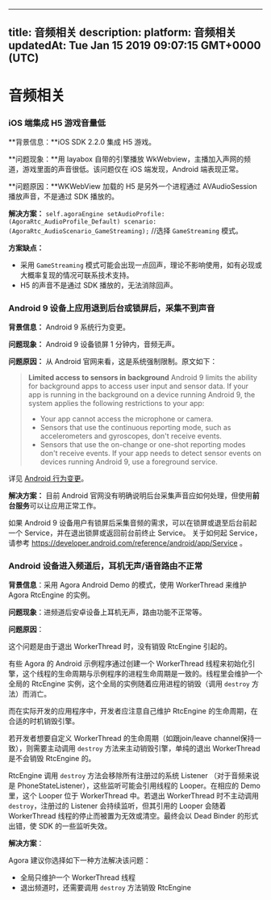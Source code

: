 
---
title: 音频相关
description: 
platform: 音频相关
updatedAt: Tue Jan 15 2019 09:07:15 GMT+0000 (UTC)
---
# 音频相关
### iOS 端集成 H5 游戏音量低

**背景信息：**iOS SDK 2.2.0 集成 H5 游戏。

**问题现象：**用 layabox 自带的引擎播放 WkWebview，主播加入声网的频道，游戏里面的声音很低。该问题仅在 iOS 端发现，Android 端表现正常。

**问题原因：**WKWebView 加载的 H5 是另外一个进程通过 AVAudioSession 播放声音，不是通过 SDK 播放的。

**解决方案：**
`self.agoraEngine setAudioProfile:(AgoraRtc_AudioProfile_Default) scenario:(AgoraRtc_AudioScenario_GameStreaming);`  //选择 `GameStreaming` 模式。

**方案缺点：**

* 采用 `GameStreaming` 模式可能会出现一点回声，理论不影响使用，如有必现或大概率复现的情况可联系技术支持。
* H5 的声音不是通过 SDK 播放的，无法消除回声。

### Android 9 设备上应用退到后台或锁屏后，采集不到声音

**背景信息：** Android 9 系统行为变更。

**问题现象：** Android 9 设备锁屏 1 分钟内，音频无声。

**问题原因：** 从 Android 官网来看，这是系统强制限制。原文如下：

> **Limited access to sensors in background**
> Android 9 limits the ability for background apps to access user input and sensor data. If your app is running in the background on a device running Android 9, the system applies the following restrictions to your app:
> * Your app cannot access the microphone or camera.
> * Sensors that use the continuous reporting mode, such as accelerometers and gyroscopes, don't receive events.
> * Sensors that use the on-change or one-shot reporting modes don't receive events.
> If your app needs to detect sensor events on devices running Android 9, use a foreground service.


详见 [Android 行为变更](https://developer.android.com/about/versions/pie/android-9.0-changes-all)。


**解决方案：** 目前 Android 官网没有明确说明后台采集声音应如何处理，但使用**前台服务**可以让应用正常工作。

如果 Android 9 设备用户有锁屏后采集音频的需求，可以在锁屏或退至后台前起一个 Service，并在退出锁屏或返回前台前终止 Service。
关于如何起 Service，请参考 https://developer.android.com/reference/android/app/Service 。

### Android 设备进入频道后，耳机无声/语音路由不正常

**背景信息**：采用 Agora Android Demo 的模式，使用 WorkerThread 来维护 Agora RtcEngine 的实例。

**问题现象**：进频道后安卓设备上耳机无声，路由功能不正常等。

**问题原因**：

这个问题是由于退出 WorkerThread 时，没有销毁 RtcEngine 引起的。

有些 Agora 的 Android 示例程序通过创建一个 WorkerThread 线程来初始化引擎，这个线程的生命周期与示例程序的进程生命周期是一致的。线程里会维护一个全局的 RtcEngine 实例，这个全局的实例随着应用进程的销毁（调用 `destroy` 方法）而消亡。

而在实际开发的应用程序中，开发者应注意自己维护 RtcEngine 的生命周期，在合适的时机销毁引擎。

若开发者想要自定义 WorkerThread 的生命周期（如跟join/leave channel保持一致），则需要主动调用 `destroy` 方法来主动销毁引擎，单纯的退出 WorkerThread 是不会销毁 RtcEngine 的。

RtcEngine 调用 `destroy` 方法会移除所有注册过的系统 Listener （对于音频来说是 PhoneStateListener），这些监听可能会引用线程的 Looper。在相应的 Demo 里，这个 Looper 位于 WorkerThread 中。若退出 WorkerThread 时不主动调用 `destroy`，注册过的 Listener 会持续监听，但其引用的 Looper 会随着 WorkerThread 线程的停止而被置为无效或清空。最终会以 Dead Binder 的形式出错，使 SDK 的一些监听失效。

**解决方案**：

Agora 建议你选择如下一种方法解决该问题：

- 全局只维护一个 WorkerThread 线程
- 退出频道时，还需要调用 `destroy` 方法销毁 RtcEngine
